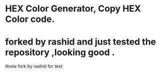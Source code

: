 # HEX Color Generator, Copy HEX Color code.

# forked by rashid and just tested the repository ,looking good .

#new fork by rashid for test
